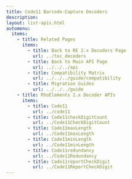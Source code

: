 ```yaml
---
title: Code11 Barcode-Capture Decoders
description: 
layout: list-apis.html
automenu:
  items:
    - title: Related Pages
      items:
        - title: Back to RE 2.x Decoders Page
          url: ../toc_decoders
        - title: Back to Main API Page
          url: ../../../api
        - title: Compatibility Matrix
          url: ../../../guide/compatibility
        - title: Migration Guides
          url: ../../../guide
    - title: RhoElements 2.x Decoder APIs
      items:
        - title: Code11
          url: ../code11
        - title: Code11checkDigitCount
          url: ../Code11CheckDigitCount
        - title: Code11maxLength
          url: ../Code11maxLength
        - title: Code11minLength
          url: ../Code11minLength
        - title: Code11redundancy
          url: ../Code11Redundancy
        - title: Code11reportCheckDigit
          url: ../Code11ReportCheckDigit
---
```

